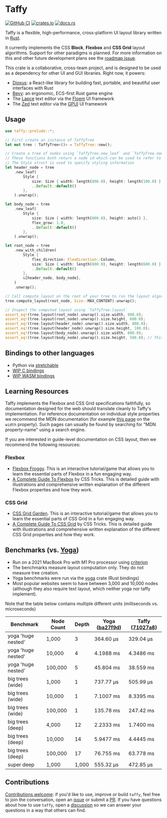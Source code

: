 # Taffy

[![GitHub CI](https://github.com/DioxusLabs/taffy/actions/workflows/ci.yml/badge.svg)](https://github.com/DioxusLabs/taffy/actions/workflows/ci.yml)
[![crates.io](https://img.shields.io/crates/v/taffy.svg)](https://crates.io/crates/taffy)
[![docs.rs](https://img.shields.io/docsrs/taffy)](https://docs.rs/taffy)

Taffy is a flexible, high-performance, cross-platform UI layout library written in [Rust](https://www.rust-lang.org).

It currently implements the CSS **Block**, **Flexbox** and **CSS Grid** layout algorithms. Support for other paradigms is planned. For more information on this and other future development plans see the [roadmap issue](https://github.com/DioxusLabs/taffy/issues/345).

This crate is a collaborative, cross-team project, and is designed to be used as a dependency for other UI and GUI libraries.
Right now, it powers:

- [Dioxus](https://dioxuslabs.com/): a React-like library for building fast, portable, and beautiful user interfaces with Rust
- [Bevy](https://bevyengine.org/): an ergonomic, ECS-first Rust game engine
- The [Lapce](https://lapce.dev/) text editor via the [Floem](https://github.com/lapce/floem) UI framework
- The [Zed](https://zed.dev/) text editor via the [GPUI](https://github.com/zed-industries/zed/tree/main/crates/gpui) UI framework

## Usage

```rust
use taffy::prelude::*;

// First create an instance of TaffyTree
let mut tree : TaffyTree<()> = TaffyTree::new();

// Create a tree of nodes using `TaffyTree.new_leaf` and `TaffyTree.new_with_children`.
// These functions both return a node id which can be used to refer to that node
// The Style struct is used to specify styling information
let header_node = tree
    .new_leaf(
        Style {
            size: Size { width: length(800.0), height: length(100.0) },
            ..Default::default()
        },
    ).unwrap();

let body_node = tree
    .new_leaf(
        Style {
            size: Size { width: length(800.0), height: auto() },
            flex_grow: 1.0,
            ..Default::default()
        },
    ).unwrap();

let root_node = tree
    .new_with_children(
        Style {
            flex_direction: FlexDirection::Column,
            size: Size { width: length(800.0), height: length(600.0) },
            ..Default::default()
        },
        &[header_node, body_node],
    )
    .unwrap();

// Call compute_layout on the root of your tree to run the layout algorithm
tree.compute_layout(root_node, Size::MAX_CONTENT).unwrap();

// Inspect the computed layout using `TaffyTree.layout`
assert_eq!(tree.layout(root_node).unwrap().size.width, 800.0);
assert_eq!(tree.layout(root_node).unwrap().size.height, 600.0);
assert_eq!(tree.layout(header_node).unwrap().size.width, 800.0);
assert_eq!(tree.layout(header_node).unwrap().size.height, 100.0);
assert_eq!(tree.layout(body_node).unwrap().size.width, 800.0);
assert_eq!(tree.layout(body_node).unwrap().size.height, 500.0); // This value was not set explicitly, but was computed by Taffy

```

## Bindings to other languages

- Python via [stretchable](https://github.com/mortencombat/stretchable)
- [WIP C bindings](https://github.com/DioxusLabs/taffy/pull/404)
- [WIP WASM bindings](https://github.com/DioxusLabs/taffy/pull/394)

## Learning Resources

Taffy implements the Flexbox and CSS Grid specifications faithfully, so documentation designed for the web should translate cleanly to Taffy's implementation. For reference documentation on individual style properties we recommend the MDN documentation (for example [this page](https://developer.mozilla.org/en-US/docs/Web/CSS/width) on the `width` property). Such pages can usually be found by searching for "MDN property-name" using a search engine.

If you are interested in guide-level documentation on CSS layout, then we recommend the following resources:

### Flexbox

- [Flexbox Froggy](https://flexboxfroggy.com/). This is an interactive tutorial/game that allows you to learn the essential parts of Flexbox in a fun engaging way.
- [A Complete Guide To Flexbox](https://css-tricks.com/snippets/css/a-guide-to-flexbox/) by CSS Tricks. This is detailed guide with illustrations and comprehensive written explanation of the different Flexbox properties and how they work.

### CSS Grid

- [CSS Grid Garden](https://cssgridgarden.com/). This is an interactive tutorial/game that allows you to learn the essential parts of CSS Grid in a fun engaging way.
- [A Complete Guide To CSS Grid](https://css-tricks.com/snippets/css/complete-guide-grid/) by CSS Tricks. This is detailed guide with illustrations and comprehensive written explanation of the different CSS Grid properties and how they work.

## Benchmarks (vs. [Yoga](https://github.com/facebook/yoga))

- Run on a 2021 MacBook Pro with M1 Pro processor using [criterion](https://github.com/bheisler/criterion.rs)
- The benchmarks measure layout computation only. They do not measure tree creation.
- Yoga benchmarks were run via the [yoga](https://github.com/bschwind/yoga-rs) crate (Rust bindings)
- Most popular websites seem to have between 3,000 and 10,000 nodes (although they also require text layout, which neither yoga nor taffy implement).

Note that the table below contains multiple different units (milliseconds vs. microseconds)

| Benchmark          | Node Count | Depth | Yoga ([ba27f9d]) | Taffy ([71027a8]) |
| ---                | ---        | ---   | ---              | ---               |
| yoga 'huge nested' | 1,000      | 3     | 364.60 µs        | 329.04 µs         |
| yoga 'huge nested' | 10,000     | 4     | 4.1988 ms        | 4.3486 ms         |
| yoga 'huge nested' | 100,000    | 5     | 45.804 ms        | 38.559 ms         |
| big trees (wide)   | 1,000      | 1     | 737.77 µs        | 505.99 µs         |
| big trees (wide)   | 10,000     | 1     | 7.1007 ms        | 8.3395 ms         |
| big trees (wide)   | 100,000    | 1     | 135.78 ms        | 247.42 ms         |
| big trees (deep)   | 4,000      | 12    | 2.2333 ms        | 1.7400 ms         |
| big trees (deep)   | 10,000     | 14    | 5.9477 ms        | 4.4445 ms         |
| big trees (deep)   | 100,000    | 17    | 76.755 ms        | 63.778 ms         |
| super deep         | 1,000      | 1,000 | 555.32 µs        | 472.85 µs         |

[ba27f9d]: https://github.com/facebook/yoga/commit/ba27f9d1ecfa7518019845b84b035d3d4a2a6658
[71027a8]: https://github.com/DioxusLabs/taffy/commit/71027a8de03b343e120852b84bb7dca9fb4651c5

## Contributions

[Contributions welcome](https://github.com/DioxusLabs/taffy/blob/main/CONTRIBUTING.md):
if you'd like to use, improve or build `taffy`, feel free to join the conversation, open an [issue](https://github.com/DioxusLabs/taffy/issues) or submit a [PR](https://github.com/DioxusLabs/taffy/pulls).
If you have questions about how to use `taffy`, open a [discussion](https://github.com/DioxusLabs/taffy/discussions) so we can answer your questions in a way that others can find.
